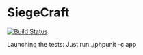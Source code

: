 SiegeCraft
==========

[![Build Status](https://secure.travis-ci.org/alexcarol/SiegeCraft.png)](http://travis-ci.org/alexcarol/SiegeCraft)

Launching the tests:
Just run ./phpunit -c app
